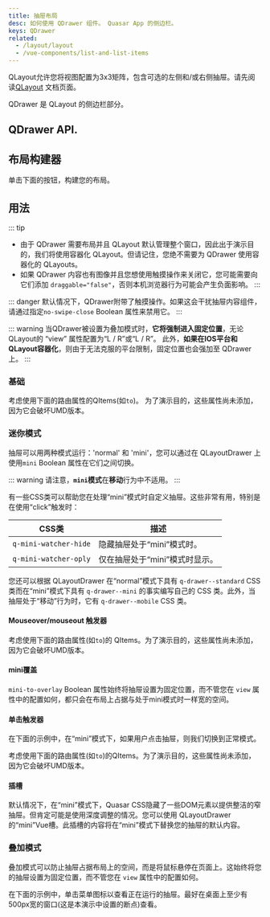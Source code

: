 ```yaml
---
title: 抽屉布局
desc: 如何使用 QDrawer 组件。 Quasar App 的侧边栏。
keys: QDrawer
related:
  - /layout/layout
  - /vue-components/list-and-list-items
---
```


QLayout允许您将视图配置为3x3矩阵，包含可选的左侧和/或右侧抽屉。请先阅读[QLayout](/layout/layout) 文档页面。

QDrawer 是 QLayout 的侧边栏部分。

## QDrawer API.
<doc-api file="QDrawer" />

## 布局构建器
单击下面的按钮，构建您的布局。

<q-btn push color="brand-primary" icon-right="launch" label="Layout Builder" href="layout-builder" target="_blank" rel="noopener noreferrer" />

## 用法
::: tip
* 由于 QDrawer 需要布局并且 QLayout 默认管理整个窗口，因此出于演示目的，我们将使用容器化 QLayout。但请记住，您绝不需要为 QDrawer 使用容器化的 QLayouts。
* 如果 QDrawer 内容也有图像并且您想使用触摸操作来关闭它，您可能需要向它们添加 `draggable="false"`，否则本机浏览器行为可能会产生负面影响。
:::

::: danger
默认情况下，QDrawer附带了触摸操作。如果这会干扰抽屉内容组件，请通过指定`no-swipe-close` Boolean 属性来禁用它。
:::

::: warning
当QDrawer被设置为叠加模式时，**它将强制进入固定位置**，无论QLayout的 “view” 属性配置为“L / R”或“L / R”。 此外，**如果在IOS平台和QLayout容器化**，则由于无法克服的平台限制，固定位置也会强加至 QDrawer 上。
:::

### 基础

<doc-example title="Basic" file="QDrawer/Basic" />

考虑使用下面的路由属性的QItems(如`to`)。 为了演示目的，这些属性尚未添加，因为它会破坏UMD版本。

<doc-example title="With navigation menu" file="QDrawer/Menu" />

<doc-example title="Seamless menu" file="QDrawer/MenuSeamless" />

<doc-example title="Header Picture" file="QDrawer/HeaderPicture" />

### 迷你模式

抽屉可以用两种模式运行：'normal' 和 'mini'，您可以通过在 QLayoutDrawer 上使用`mini` Boolean 属性在它们之间切换。

::: warning
请注意，**`mini`模式**在**移动**行为中不适用。
:::

有一些CSS类可以帮助您在处理“mini”模式时自定义抽屉。这些非常有用，特别是在使用“click”触发时：

| CSS类  | 描述 |
| --- | --- |
| `q-mini-watcher-hide` | 隐藏抽屉处于“mini”模式时。 |
| `q-mini-watcher-oply` | 仅在抽屉处于“mini”模式时显示。 |

您还可以根据 QLayoutDrawer 在“normal”模式下具有 `q-drawer--standard` CSS 类而在“mini”模式下具有 `q-drawer--mini` 的事实编写自己的 CSS 类。此外，当抽屉处于“移动”行为时，它有 `q-drawer--mobile` CSS 类。

#### Mouseover/mouseout 触发器

考虑使用下面的路由属性(如`to`)的 QItems。为了演示目的，这些属性尚未添加，因为它会破坏UMD版本。

<doc-example title="Mini-mode with mouseover/mouseout trigger" file="QDrawer/MiniMouseEvents" />

#### mini覆盖

`mini-to-overlay` Boolean 属性始终将抽屉设置为固定位置，而不管您在 `view` 属性中的配置如何，都只会在布局上占据与处于mini模式时一样宽的空间。

<doc-example title="Mini to overlay" file="QDrawer/MiniToOverlay" />

#### 单击触发器
在下面的示例中，在“mini”模式下，如果用户点击抽屉，则我们切换到正常模式。

考虑使用下面的路由属性(如`to`)的QItems。为了演示目的，这些属性尚未添加，因为它会破坏UMD版本。

<doc-example title="Mini-mode with click trigger" file="QDrawer/MiniClickEvent" />

#### 插槽
默认情况下，在“mini”模式下，Quasar CSS隐藏了一些DOM元素以提供整洁的窄抽屉。但肯定可能是使用深度调整的情况。您可以使用 QLayoutDrawer 的“mini”Vue槽。此插槽的内容将在“mini”模式下替换您的抽屉的默认内容。

<doc-example title="Mini-mode with slot" file="QDrawer/MiniSlot" />

### 叠加模式
叠加模式可以防止抽屉占据布局上的空间，而是将鼠标悬停在页面上。这始终将您的抽屉设置为固定位置，而不管您在 `view` 属性中的配置如何。

在下面的示例中，单击菜单图标以查看正在运行的抽屉。最好在桌面上至少有500px宽的窗口(这是本演示中设置的断点)查看。

<doc-example title="Overlay mode" file="QDrawer/OverlayMode" />
